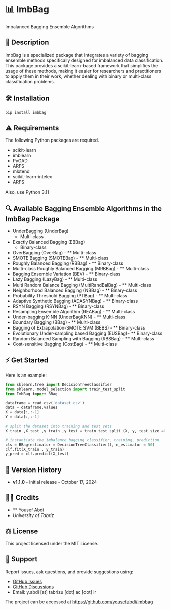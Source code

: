 # 📊 ImbBag

Imbalanced Bagging Ensemble Algorithms

## 📜 Description

ImbBag is a specialized package that integrates a variety of bagging ensemble methods specifically designed for imbalanced data classification. This package provides a scikit-learn-based framework that simplifies the usage of these methods, making it easier for researchers and practitioners to apply them in their work, whether dealing with binary or multi-class classification problems.

## 🛠 Installation

```bash
pip install imbbag
```

## ⚠️ Requirements

The following Python packages are required.

* scikit-learn
* imblearn 
* PyGAD 
* ARFS 
* mlxtend
* scikit-learn-intelex
* ARFS

Also, use Python 3.11

## 🔍 Available Bagging Ensemble Algorithms in the ImbBag Package

* UnderBagging (UnderBag)
  * Multi-class
* Exactly Balanced Bagging (EBBag)
  * Binary-class
* OverBagging (OverBag) - ** Multi-class
* SMOTE Bagging (SMOTEBag) - ** Multi-class
* Roughly Balanced Bagging  (RBBag) - ** Binary-class
* Multi-class Roughly Balanced Bagging (MRBBag) - ** Multi-class
* Bagging Ensemble Variation (BEV) - ** Binary-class
* Lazy Bagging (LazyBag) - ** Multi-class
* Multi Random Balance Bagging (MultiRandBalBag) - ** Multi-class
* Neighborhood Balanced Bagging (NBBag) - ** Binary-class
* Probability Threshold Bagging (PTBag) - ** Multi-class
* Adaptive Synthetic Bagging (ADASYNBag) - ** Binary-class
* RSYN Bagging (RSYNBag) - ** Binary-class
* Resampling Ensemble Algorithm (REABag) - ** Multi-class
* Under-bagging K-NN (UnderBagKNN) - ** Multi-class
* Boundary Bagging (BBag) - ** Multi-class
* Bagging of Extrapolation-SMOTE SVM (BEBS) - ** Binary-class
* Evolutionary Under-sampling based Bagging (EUSBag)- ** Binary-class
* Random Balanced Sampling with Bagging (RBSBag) - ** Multi-class
* Cost-sensitive Bagging (CostBag) - ** Multi-class

## ⚡️ Get Started

Here is an example:

```python
from sklearn.tree import DecisionTreeClassifier
from sklearn. model_selection import train_test_split
from ImbBag import BBag

dataframe = read_csv('dataset.csv')
data = dataframe.values    
X = data[:,:-1]
Y = data[:,:-1]

# split the dataset into training and test sets
X_train ,X_test ,y_train ,y_test = train_test_split (X, y, test_size =0.2)

# instantiate the imbalance bagging classifier, training, prediction 
cls = BBag(estimator = DecisionTreeClassifier(), n_estimator = 50)
clf.fit(X_train , y_train)
y_pred = clf.predict(X_test)
```

## 📅 Version History

- **v1.1.0** - Initial release - October 17, 2024

## 🧑‍💻 Credits

- ** Yousef Abdi 
- *University of Tabriz*


## ⚖️ License

This project licensed under the MIT License.


## 💬 Support

Report issues, ask questions, and provide suggestions using:

* [GitHub Issues](https://github.com/yousefabdi/ImbBag/issues)
* [GitHub Discussions](https://github.com/yousefabdi/ImbBag/discussions)
* Email: y.abdi [at] tabrizu [dot] ac [dot] ir

The project can be accessed at https://github.com/yousefabdi/imbbag
